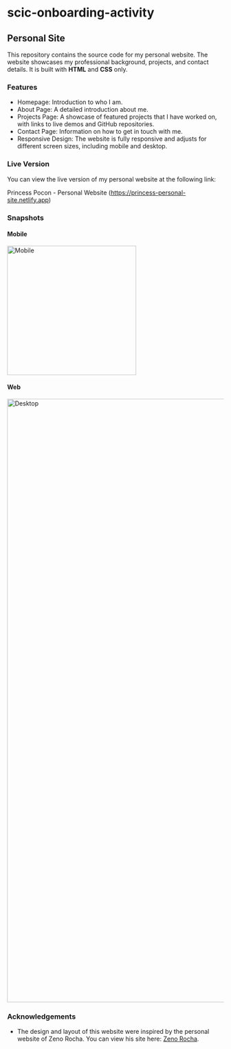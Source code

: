# scic-onboarding-activity

## Personal Site
This repository contains the source code for my personal website. The website showcases my professional background, projects, and contact details. It is built with **HTML** and **CSS** only.

### Features
- Homepage: Introduction to who I am.
- About Page: A detailed introduction about me.
- Projects Page: A showcase of featured projects that I have worked on, with links to live demos and GitHub repositories.
- Contact Page: Information on how to get in touch with me.
- Responsive Design: The website is fully responsive and adjusts for different screen sizes, including mobile and desktop.

### Live Version
You can view the live version of my personal website at the following link:

Princess Pocon - Personal Website (https://princess-personal-site.netlify.app)

### Snapshots
#### Mobile
<img width="300" alt="Mobile" src="https://github.com/user-attachments/assets/64a29a46-9f5f-4cbd-b9e9-677f3dad2e9e">

#### Web
<img width="1400" alt="Desktop" src="https://github.com/user-attachments/assets/cbd5a0d6-b2af-4267-b54e-3c2592a68c41">



### Acknowledgements
- The design and layout of this website were inspired by the personal website of Zeno Rocha. You can view his site here: [Zeno Rocha](https://zenorocha.com/).

